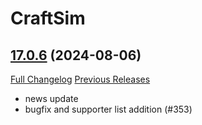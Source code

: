 # CraftSim

## [17.0.6](https://github.com/derfloh205/CraftSim/tree/17.0.6) (2024-08-06)
[Full Changelog](https://github.com/derfloh205/CraftSim/compare/17.0.5...17.0.6) [Previous Releases](https://github.com/derfloh205/CraftSim/releases)

- news update  
- bugfix and supporter list addition (#353)  
